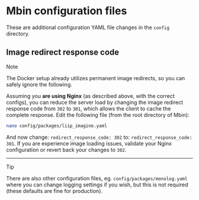 # Mbin configuration files

These are additional configuration YAML file changes in the `config` directory.

## Image redirect response code

> [!NOTE]
> The Docker setup already utilizes permanent image redirects, so you can safely ignore the following.

Assuming you **are using Nginx** (as described above, with the correct configs), you can reduce the server load by changing the image redirect response code from `302` to `301`, which allows the client to cache the complete response. Edit the following file (from the root directory of Mbin):

```bash
nano config/packages/liip_imagine.yaml
```

And now change: `redirect_response_code: 302` to: `redirect_response_code: 301`. If you are experience image loading issues, validate your Nginx configuration or revert back your changes to `302`.

---

> [!TIP]
> There are also other configuration files, eg. `config/packages/monolog.yaml` where you can change logging settings if you wish, but this is not required (these defaults are fine for production).
